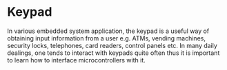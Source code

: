 # Keypad
 In various embedded system application, the keypad is a useful way of obtaining input information from a user e.g. ATMs, vending machines, security locks, telephones, card readers, control panels etc. In many daily dealings, one tends to interact with keypads quite often thus it is important to learn how to interface microcontrollers with it.
